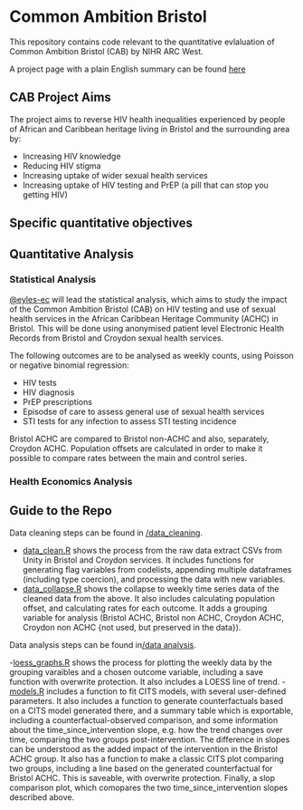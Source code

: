 # Common Ambition Bristol
This repository contains code relevant to the quantitative evlaluation of Common Ambition Bristol (CAB) by NIHR ARC West. 

A project page with a plain English summary can be found [here](https://arc-w.nihr.ac.uk/research/projects/common-ambition-bristol-addressing-hiv-stigma-and-testing-in-partnership-with-african-caribbean-communities/)

## CAB Project Aims

The project aims to reverse HIV health inequalities experienced by people of African and Caribbean heritage living in Bristol and the surrounding area by:

- Increasing HIV knowledge
- Reducing HIV stigma
- Increasing uptake of wider sexual health services​
- Increasing uptake of HIV testing and PrEP (a pill that can stop you getting HIV)

## Specific quantitative objectives

## Quantitative Analysis

### Statistical Analysis

[@eyles-ec](https://github.com/eyles-ec) will lead the statistical analysis, which aims to study the impact of the Common Ambition Bristol (CAB) on HIV testing and use of sexual health services in the African Caribbean Heritage Community (ACHC) in Bristol. This will be done using anonymised patient level Electronic Health Records from Bristol and Croydon sexual health services. 

The following outcomes are to be analysed as weekly counts, using Poisson or negative binomial regression:

- HIV tests
- HIV diagnosis
- PrEP prescriptions
- Episodse of care to assess general use of sexual health services
- STI tests for any infection to assess STI testing incidence 

Bristol ACHC are compared to Bristol non-ACHC and also, separately, Croydon ACHC. Population offsets are calculated in order to make it possible to compare rates between the main and control series. 

### Health Economics Analysis

## Guide to the Repo

Data cleaning steps can be found in [/data_cleaning](https://github.com/eyles-ec/common-ambition/tree/main/data_cleaning). 

- [data_clean.R](https://github.com/eyles-ec/common-ambition/blob/main/data_cleaning/data_clean.R) shows the process from the raw data extract CSVs from Unity in Bristol and Croydon services. It includes functions for generating flag variables from codelists, appending multiple dataframes (including type coercion), and processing the data with new variables. 
- [data_collapse.R](https://github.com/eyles-ec/common-ambition/blob/main/data_cleaning/data_collapse.R) shows the collapse to weekly time series data of the cleaned data from the above. It also includes calculating population offset, and calculating rates for each outcome. It adds a grouping variable for analysis (Bristol ACHC, Bristol non ACHC, Croydon ACHC, Croydon non ACHC {not used, but preserved in the data}).

Data analysis steps can be found in[/data analysis](https://github.com/eyles-ec/common-ambition/tree/main/data_analysis).

-[loess_graphs.R](https://github.com/eyles-ec/common-ambition/blob/main/data_analysis/loess_graphs.R) shows the process for plotting the weekly data by the grouping varaibles and a chosen outcome variable, including a save function with overwrite protection. It also includes a LOESS line of trend. 
-[models.R](https://github.com/eyles-ec/common-ambition/blob/main/data_analysis/models.R) includes a function to fit CITS models, with several user-defined parameters. It also includes a function to generate counterfactuals based on a CITS model generated there, and a summary table which is exportable, including a counterfactual-observed comparison, and some information about the time_since_intervention slope, e.g. how the trend changes over time, comparing the two groups post-intervention. The difference in slopes can be understood as the added impact of the intervention in the Bristol ACHC group. It also has a function to make a classic CITS plot comparing two groups, including a line based on the generated counterfactual for Bristol ACHC. This is saveable, with overwrite protection. Finally, a slop comparison plot, which comopares the two time_since_intervention slopes described above. 

